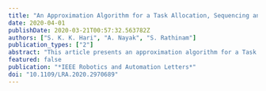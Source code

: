 ```yaml
---
title: "An Approximation Algorithm for a Task Allocation, Sequencing and Scheduling Problem Involving a Human-Robot Team"
date: 2020-04-01
publishDate: 2020-03-21T00:57:32.563782Z
authors: ["S. K. K. Hari", "A. Nayak", "S. Rathinam"]
publication_types: ["2"]
abstract: "This article presents an approximation algorithm for a Task Allocation, Sequencing and Scheduling Problem (TASSP) involving a team of human operators and robots. The robots have to travel to a given set of targets and collaboratively work on the tasks at the targets with the human operators. The problem aims to find a sequence of targets for each robot to visit and schedule the tasks at the targets with the human operators such that each target is visited exactly once by some robot, the scheduling constraints are satisfied and the maximum mission time of any robot is minimum. This problem is a generalization of the single Traveling Salesman Problem and is NP-Hard. Given $k$ robots and $m$ human operators, an algorithm is developed for solving the TASSP with an approximation ratio equal to $frac52-frac1k$ when $m≥ k$ and equal to $frac72-frac1k$ otherwise. Computational results are also presented to corroborate the performance of the proposed algorithm."
featured: false
publication: "*IEEE Robotics and Automation Letters*"
doi: "10.1109/LRA.2020.2970689"
---
```


